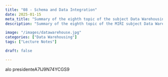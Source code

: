 ```yaml
---
title: "08 - Schema and Data Integration"
date: 2025-01-15
meta_title: "Summary of the eighth topic of the subject Data Warehousing"
description: "Summary of the eighth topic of the MIRI subject Data Warehousing and On-Line Analytical Processing (OLAP)."

image: "/images/datawarehouse.jpg"
categories: ["Data Warehousing"]
tags: ["Lecture Notes"]

draft: false

---
```

alo presidenteA7IJ9N74YCGS9

